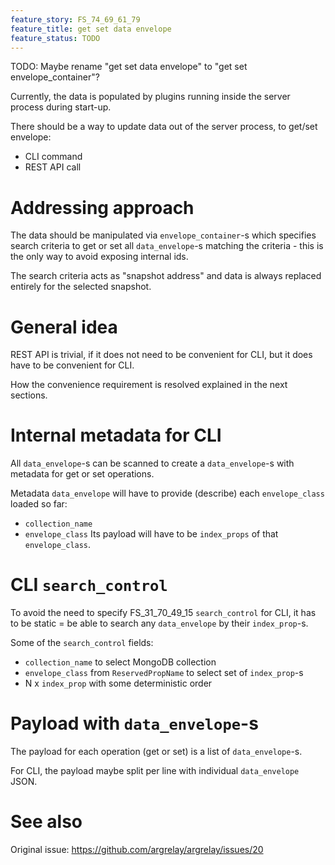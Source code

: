 ```yaml
---
feature_story: FS_74_69_61_79
feature_title: get set data envelope
feature_status: TODO
---
```


TODO: Maybe rename "get set data envelope" to "get set envelope_container"?

Currently, the data is populated by plugins running inside the server process during start-up.

There should be a way to update data out of the server process, to get/set envelope:
*   CLI command
*   REST API call

# Addressing approach

The data should be manipulated via `envelope_container`-s which specifies search criteria to
get or set all `data_envelope`-s matching the criteria - this is the only way to avoid exposing internal ids.

The search criteria acts as "snapshot address" and data is always replaced entirely for the selected snapshot.

# General idea

REST API is trivial, if it does not need to be convenient for CLI, but it does have to be convenient for CLI.

How the convenience requirement is resolved explained in the next sections.

# Internal metadata for CLI

All `data_envelope`-s can be scanned to create a `data_envelope`-s with metadata for get or set operations.

Metadata `data_envelope` will have to provide (describe) each `envelope_class` loaded so far:
*   `collection_name`
*   `envelope_class`
Its payload will have to be `index_props` of that `envelope_class`.

# CLI `search_control`

To avoid the need to specify FS_31_70_49_15 `search_control` for CLI,
it has to be static = be able to search any `data_envelope` by their `index_prop`-s.

Some of the `search_control` fields:
*   `collection_name` to select MongoDB collection
*   `envelope_class` from `ReservedPropName` to select set of `index_prop`-s
*   N x `index_prop` with some deterministic order

# Payload with `data_envelope`-s

The payload for each operation (get or set) is a list of `data_envelope`-s.

For CLI, the payload maybe split per line with individual `data_envelope` JSON.

# See also

Original issue: https://github.com/argrelay/argrelay/issues/20
